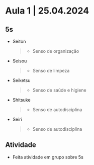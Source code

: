 # Aula 1 | 25.04.2024

## 5s

- Seiton
    > - Senso de organização
- Seisou
    > - Senso de limpeza
- Seiketsu
    > - Senso de saúde e higiene
- Shitsuke
    > - Senso de autodisciplina
- Seiri
    > - Senso de autodisciplina

## Atividade

- Feita atividade em grupo sobre 5s
